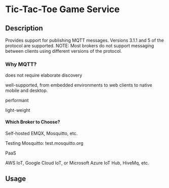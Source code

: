 # Tic-Tac-Toe Game Service

## Description

Provides support for publishing MQTT messages. Versions 3.1.1 and 5 of the protocol are supported. NOTE: Most brokers do not support messaging between clients using different versions of the protocol.

### Why MQTT?

does not require elaborate discovery

well-supported, from embedded environments to web clients to native mobile and desktop.

performant

light-weight


#### Which Broker to Choose?

Self-hosted
EMQX, Mosquitto, etc.

Testing
Mosquitto:
test.mosquitto.org

PaaS

AWS IoT, Google Cloud IoT, or Microsoft Azure IoT Hub, HiveMq, etc.

## Usage
